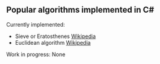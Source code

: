 ## Popular algorithms implemented in C#

Currently implemented:
- Sieve or Eratosthenes [Wikipedia](https://en.wikipedia.org/wiki/Sieve_of_Eratosthenes)
- Euclidean algorithm [Wikipedia](https://en.wikipedia.org/wiki/Euclidean_algorithm)

Work in progress:
None